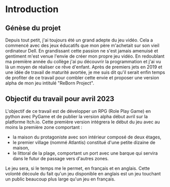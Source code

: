 # Introduction

## Génèse du projet
Depuis tout petit, j'ai toujours été un grand adepte du jeu vidéo. Cela a commencé avec des jeux éducatifs que mon père m'achetait sur son vieil ordinateur Dell. En grandissant cette passion ne s'est jamais amenuisé et gentiment m'est venue l'envie de créer mon propre jeu vidéo. En redoublant ma première année du collège j'ai pu découvrir la programmation et j'ai vu là un moyen de réaliser ce rêve d'enfant. Après de premiers jets en 2019 et une idée de travail de maturité avortée, je me suis dit qu'il serait enfin temps de profiter de ce travail pour combler cette envie et proposer une version alpha de mon jeu intitulé "ReBorn Project".

## Objectif du travail pour avril 2023
L'objectif de ce travail est de développer un RPG (Role Play Game) en python avec PyGame et de publier la version alpha début avril sur la platforme Itch.io. Cette première version intégrera le début du jeu avec au moins la première zone comportant :
- la maison du protagoniste avec son intérieur composé de deux étages,
- le premier village (nommé Atlantis) constitué d'une petite dizaine de maison,
- le littoral de la plage, comportant un port avec une barque qui servira dans le futur de passage vers d'autres zones.

Le jeu sera, si le temps me le permet, en français et en anglais. Cette volonté découle du fait qu'un jeu disponible en anglais est un jeu touchant un public beaucoup plus large qu'un jeu en français.